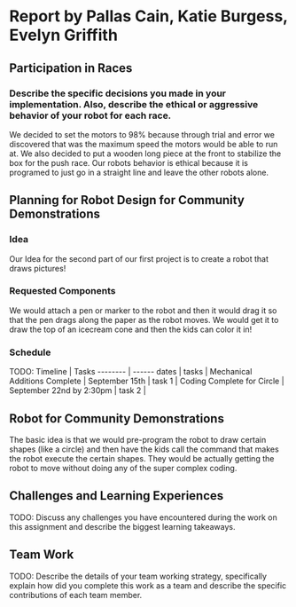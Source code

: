 # Report by Pallas Cain, Katie Burgess, Evelyn Griffith

## Participation in Races

### Describe the specific decisions you made in your implementation. Also, describe the ethical or aggressive behavior of your robot for each race.
We decided to set the motors to 98% because through trial and error we discovered that was the maximum speed the motors would be able to run at. We also decided to put a wooden long piece at the front to stabilize the box for the push race. Our robots behavior is ethical because it is programed to just go in a straight line and leave the other robots alone. 

## Planning for Robot Design for Community Demonstrations

### Idea

Our Idea for the second part of our first project is to create a robot that draws pictures! 

### Requested Components

We would attach a pen or marker to the robot and then it would drag it so that the pen drags along the paper as the robot moves. We would get it to draw the top of an icecream cone and then the kids can color it in!

### Schedule

TODO: Timeline | Tasks --------                | ------ dates             | tasks
               | Mechanical Additions Complete | September 15th           | task 1
               | Coding Complete for Circle    | September 22nd by 2:30pm | task 2
               | 

## Robot for Community Demonstrations

The basic idea is that we would pre-program the robot to draw certain shapes (like a circle) and then have the kids call the command that makes the robot execute the certain shapes.
They would be actually getting the robot to move without doing any of the super complex coding.

## Challenges and Learning Experiences

TODO: Discuss any challenges you have encountered during the work on this assignment and describe the biggest learning takeaways.

## Team Work

TODO: Describe the details of your team working strategy, specifically explain how did you complete this work as a team and describe the specific contributions of each team member.
